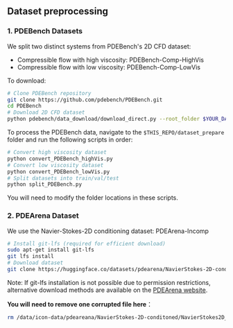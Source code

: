 ## Dataset preprocessing

### 1. PDEBench Datasets

We split two distinct systems from PDEBench's 2D CFD dataset:

- Compressible flow with high viscosity: PDEBench-Comp-HighVis
- Compressible flow with low viscosity: PDEBench-Comp-LowVis

To download:

```bash
# Clone PDEBench repository
git clone https://github.com/pdebench/PDEBench.git
cd PDEBench
# Download 2D CFD dataset
python pdebench/data_download/download_direct.py --root_folder $YOUR_DATA_PATH --pde_name 2d_cfd
```

To process the PDEBench data, navigate to the `$THIS_REPO/dataset_prepare` folder and run the following scripts in order:

```bash
# Convert high viscosity dataset
python convert_PDEBench_highVis.py
# Convert low viscosity dataset
python convert_PDEBench_lowVis.py
# Split datasets into train/val/test
python split_PDEBench.py
```

You will need to modify the folder locations in these scripts.

### 2. PDEArena Dataset

We use the Navier-Stokes-2D conditioning dataset: PDEArena-Incomp

```bash
# Install git-lfs (required for efficient download)
sudo apt-get install git-lfs
git lfs install
# Download dataset
git clone https://huggingface.co/datasets/pdearena/NavierStokes-2D-conditoned
```

Note: If git-lfs installation is not possible due to permission restrictions, alternative download methods are available on the [PDEArena website](https://microsoft.github.io/PDEArena/download).

**You will need to remove one corrupted file here**：

```bash
rm /data/icon-data/pdeareana/NavierStokes-2D-conditoned/NavierStokes2D_train_496019_0.38774_32.h5
```
